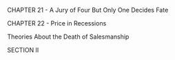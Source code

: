 CHAPTER 21 - A Jury of Four But Only One Decides Fate

CHAPTER 22 - Price in Recessions

Theories About the Death of Salesmanship

SECTION II